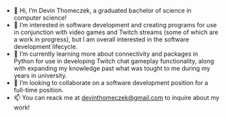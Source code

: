 - 👋 Hi, I’m Devin Thomeczek, a graduated bachelor of science in computer science!
- 👀 I’m interested in software development and creating programs for use in conjunction with video games and Twitch streams (some of which are a work in progress), but I am overall interested in the software development lifecycle.
- 🌱 I’m currently learning more about connectivity and packages in Python for use in developing Twitch chat gameplay functionality, along with expanding my knowledge past what was tought to me during my years in university.
- 💞️ I’m looking to collaborate on a software development position for a full-time position.
- 📫 You can reack me at devinthomeczek@gmail.com to inquire about my work!

<!---
dthomeczek/dthomeczek is a ✨ special ✨ repository because its `README.md` (this file) appears on your GitHub profile.
You can click the Preview link to take a look at your changes.
--->
